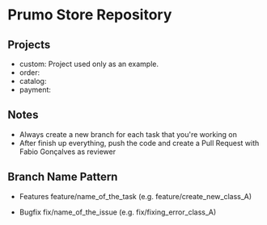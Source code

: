 # Prumo Store Repository


## Projects
- custom: Project used only as an example.
- order:
- catalog:
- payment:

## Notes

- Always create a new branch for each task that you're working on
- After finish up everything, push the code and create a Pull Request with Fabio Gonçalves as reviewer

## Branch Name Pattern
- Features
feature/name_of_the_task (e.g. feature/create_new_class_A)

- Bugfix
fix/name_of_the_issue (e.g. fix/fixing_error_class_A)
